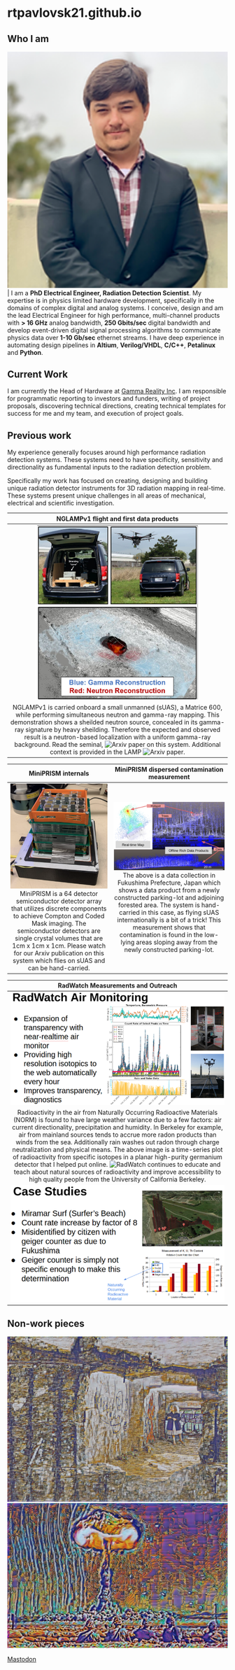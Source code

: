 # rtpavlovsk21.github.io
## Who I am

<img src="https://raw.githubusercontent.com/rtpavlovsk21/rtpavlovsk21.github.io/main/images/ryanpavlovsky_gri.png"  width="1000" /> | I am a **PhD Electrical Engineer, Radiation Detection Scientist**. My expertise is in physics limited hardware development, specifically in the domains of complex digital and analog systems. I conceive, design and am the lead Electrical Engineer for high performance, multi-channel products with **> 16 GHz** analog bandwidth, **250 Gbits/sec** digital bandwidth and develop event-driven digital signal processing algorithms to communicate physics data over **1-10 Gb/sec** ethernet streams. I have deep experience in automating design pipelines in **Altium**, **Verilog/VHDL**, **C/C++**, **Petalinux** and **Python**.

## Current Work
I am currently the Head of Hardware at [Gamma Reality Inc](https://gammareality.com). I am responsible for programmatic reporting to investors and funders, writing of project proposals, discovering technical directions, creating technical templates for success for me and my team, and execution of project goals.

## Previous work

My experience generally focuses around high performance radiation detection systems. These systems need to have specificity, sensitivity and directionality as fundamental inputs to the radiation detection problem. 

Specifically my work has focused on creating, designing and building unique radiation detector instruments for 3D radiation mapping in real-time. These systems present unique challenges in all areas of mechanical, electrical and scientific investigation. 

NGLAMPv1 flight and first data products |
:--------------------------------------:|
![NGLAMPv1](images/nglamp_pdf.png) |
NGLAMPv1 is carried onboard a small unmanned (sUAS), a Matrice 600, while performing simultaneous neutron and gamma-ray mapping. This demonstration shows a sheilded neutron source, concealed in its gamma-ray signature by heavy sheilding. Therefore the expected and observed result is a neutron-based localization with a uniform gamma-ray background. Read the seminal, ![Arxiv](https://export.arxiv.org/abs/1908.06114) paper on this system. Additional context is provided in the LAMP ![Arxiv](https://export.arxiv.org/abs/1901.05038) paper. |

MiniPRISM internals		| MiniPRISM dispersed contamination measurement
:-----------------:|:--------------------------------------------:
![MiniPRISMv1](images/minip.png) MiniPRISM is a 64 detector semiconductor detector array that utilizes discrete components to achieve Compton and Coded Mask imaging. The semiconductor detectors are single crystal volumes that are 1cm x 1cm x 1cm. Please watch for our Arxiv publication on this system which flies on sUAS and can be hand-carried.|![MiniPRISMv1 Fukushima](images/minip_fuku.png) The above is a data collection in Fukushima Prefecture, Japan which shows a data product from a newly constructed parking-lot and adjoining forested area. The system is hand-carried in this case, as flying sUAS internationally is a bit of a trick! This measurement shows that contamination is found in the low-lying areas sloping away from the newly constructed parking-lot.

RadWatch Measurements and Outreach |
:------------------------------:|
![Air Monitor](images/airmonitor.png) |
Radioactivity in the air from Naturally Occurring Radioactive Materials (NORM) is found to have large weather variance due to a few factors: air current directionality, precipitation and humidity. In Berkeley for example, air from mainland sources tends to accrue more radon products than winds from the sea. Additionally rain washes out radon through charge neutralization and physical means. The above image is a time-series plot of radioactivity from specific isotopes in a planar high-purity germanium detector that I helped put online. ![RadWatch](radwatch.berkeley.edu) continues to educate and teach about natural sources of radioactivity and improve accessibility to high quality people from the University of California Berkeley. |
![Surfers Beach](images/surfers_beach.png) |

## Non-work pieces
![Play](images/stone.jpeg)
![Color](images/colorized.jpeg)

<a rel="me" href="https://sfba.social/@rp">Mastodon</a>

